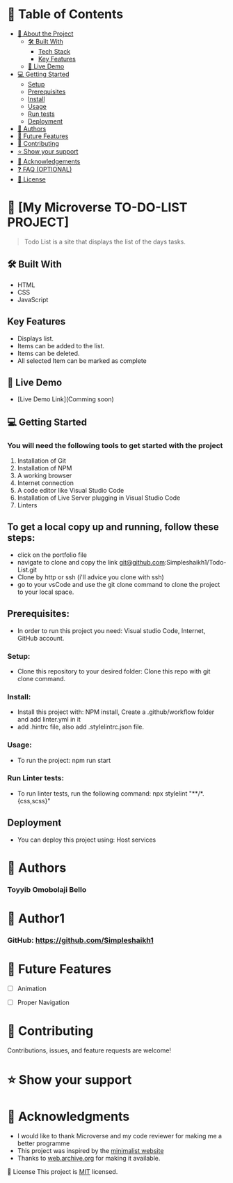 # 📗 Table of Contents

- [📖 About the Project](#about-project)
  - [🛠 Built With](#built-with)
    - [Tech Stack](#tech-stack)
    - [Key Features](#key-features)
  - [🚀 Live Demo](#live-demo)
- [💻 Getting Started](#getting-started)
  - [Setup](#setup)
  - [Prerequisites](#prerequisites)
  - [Install](#install)
  - [Usage](#usage)
  - [Run tests](#run-tests)
  - [Deployment](#triangular_flag_on_post-deployment)
- [👥 Authors](#authors)
- [🔭 Future Features](#future-features)
- [🤝 Contributing](#contributing)
- [⭐️ Show your support](#support)
- [🙏 Acknowledgements](#acknowledgements)
- [❓ FAQ (OPTIONAL)](#faq)
- [📝 License](#license)


# 📖 [My Microverse TO-DO-LIST PROJECT] <a name="about-project"></a>

> Todo List is a site that displays the list of the days tasks.

## 🛠 Built With

- HTML
- CSS
- JavaScript



## Key Features

-  Displays list.
-  Items can be added to the list.
-  Items can be deleted.
-  All selected Item can be marked as complete

## 🚀 Live Demo

- [Live Demo Link](Comming soon)



## 💻 Getting Started

### You will need the following tools to get started with the project

 1. Installation of Git
 2. Installation of NPM
 3. A working browser
 4. Internet connection
 5. A code editor like Visual Studio Code
 6. Installation of Live Server plugging in Visual Studio Code
 7. Linters

## To get a local copy up and running, follow these steps:

- click on the portfolio file
- navigate to clone and copy the link git@github.com:Simpleshaikh1/Todo-List.git
- Clone by http or ssh (i'll advice you clone with ssh)
- go to your vsCode and use the git clone command to clone the project to your local space. 

## Prerequisites:

- In order to run this project you need: Visual studio Code, Internet, GitHub account.

### Setup:

- Clone this repository to your desired folder: Clone this repo with git clone command.

### Install:

 - Install this project with: NPM install, Create a .github/workflow folder and add linter.yml in it
 - add .hintrc file, also add .stylelintrc.json file.

### Usage:

- To run the project: npm run start

### Run Linter tests:

- To run linter tests, run the following command: npx stylelint "**/*.{css,scss}" 

## Deployment
- You can deploy this project using: Host services



# 👥 Authors

### Toyyib Omobolaji Bello

# 👤 Author1

### GitHub: https://github.com/Simpleshaikh1



# 🔭 Future Features

- [ ] Animation
- [ ] Proper Navigation


# 🤝 Contributing
Contributions, issues, and feature requests are welcome!


# ⭐️ Show your support


# 🙏 Acknowledgments

- I would like to thank Microverse and my code reviewer for making me a better programme
- This project was inspired by the [minimalist website](https://web.archive.org/web/20180320194056/http://www.getminimalist.com:80/)
- Thanks to [web.archive.org](https://web.archive.org/web/20180320194056/http://www.getminimalist.com:80/) for making it available.

📝 License
This project is [MIT](./LICENSE) licensed.

